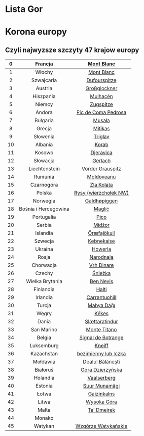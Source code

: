 
Lista Gor
=========

# Korona europy

## Czyli najwyzsze szczyty 47 krajow europy

|0|Francja|[Mont Blanc](https://pancake5000.github.io/listagor/site0md)|
| :---: | :---: | :---: |
|1|Włochy|[Mont Blanc](https://pancake5000.github.io/listagor/site1md)|
|2|Szwajcaria|[Dufourspitze](https://pancake5000.github.io/listagor/site2md)|
|3|Austria|[Großglockner](https://pancake5000.github.io/listagor/site3md)|
|4|Hiszpania|[Mulhacén](https://pancake5000.github.io/listagor/site4md)|
|5|Niemcy|[Zugspitze](https://pancake5000.github.io/listagor/site5md)|
|6|Andora|[Pic de Coma Pedrosa](https://pancake5000.github.io/listagor/site6md)|
|7|Bułgaria|[Musała](https://pancake5000.github.io/listagor/site7md)|
|8|Grecja|[Mitikas](https://pancake5000.github.io/listagor/site8md)|
|9|Słowenia|[Triglav](https://pancake5000.github.io/listagor/site9md)|
|10|Albania|[Korab](https://pancake5000.github.io/listagor/site10md)|
|11|Kosowo|[Djeravica](https://pancake5000.github.io/listagor/site11md)|
|12|Słowacja|[Gerlach](https://pancake5000.github.io/listagor/site12md)|
|13|Liechtenstein|[Vorder Grauspitz](https://pancake5000.github.io/listagor/site13md)|
|14|Rumunia|[Moldoveanu](https://pancake5000.github.io/listagor/site14md)|
|15|Czarnogóra|[Zla Kolata](https://pancake5000.github.io/listagor/site15md)|
|16|Polska|[Rysy (wierzchołek NW)](https://pancake5000.github.io/listagor/site16md)|
|17|Norwegia|[Galdhøpiggen](https://pancake5000.github.io/listagor/site17md)|
|18|Bośnia i Hercegowina|[Maglić](https://pancake5000.github.io/listagor/site18md)|
|19|Portugalia|[Pico](https://pancake5000.github.io/listagor/site19md)|
|20|Serbia|[Midžor](https://pancake5000.github.io/listagor/site20md)|
|21|Islandia|[Öræfajökull](https://pancake5000.github.io/listagor/site21md)|
|22|Szwecja|[Kebnekaise](https://pancake5000.github.io/listagor/site22md)|
|23|Ukraina|[Howerla](https://pancake5000.github.io/listagor/site23md)|
|24|Rosja|[Narodnaja](https://pancake5000.github.io/listagor/site24md)|
|25|Chorwacja|[Vrh Dinare](https://pancake5000.github.io/listagor/site25md)|
|26|Czechy|[Śnieżka](https://pancake5000.github.io/listagor/site26md)|
|27|Wielka Brytania|[Ben Nevis](https://pancake5000.github.io/listagor/site27md)|
|28|Finlandia|[Halti](https://pancake5000.github.io/listagor/site28md)|
|29|Irlandia|[Carrantuohill](https://pancake5000.github.io/listagor/site29md)|
|30|Turcja|[Mahya Dağı](https://pancake5000.github.io/listagor/site30md)|
|31|Węgry|[Kékes](https://pancake5000.github.io/listagor/site31md)|
|32|Dania|[Slættaratindur](https://pancake5000.github.io/listagor/site32md)|
|33|San Marino|[Monte Titano](https://pancake5000.github.io/listagor/site33md)|
|34|Belgia|[Signal de Botrange](https://pancake5000.github.io/listagor/site34md)|
|35|Luksemburg|[Kneiff](https://pancake5000.github.io/listagor/site35md)|
|36|Kazachstan|[bezimienny lub Iczka](https://pancake5000.github.io/listagor/site36md)|
|37|Mołdawia|[Dealul Bălăneşti](https://pancake5000.github.io/listagor/site37md)|
|38|Białoruś|[Góra Dzierżyńska](https://pancake5000.github.io/listagor/site38md)|
|39|Holandia|[Vaalserberg](https://pancake5000.github.io/listagor/site39md)|
|40|Estonia|[Suur Munamägi](https://pancake5000.github.io/listagor/site40md)|
|41|Łotwa|[Gaiziņkalns](https://pancake5000.github.io/listagor/site41md)|
|42|Litwa|[Wysoka Góra](https://pancake5000.github.io/listagor/site42md)|
|43|Malta|[Ta’ Dmejrek](https://pancake5000.github.io/listagor/site43md)|
|44|Monako|[](https://pancake5000.github.io/listagor/site44md)|
|45|Watykan|[Wzgórze Watykańskie](https://pancake5000.github.io/listagor/site45md)|
